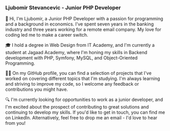 ### Ljubomir Stevancevic - Junior PHP Developer

👋 Hi, I'm Ljubomir, a Junior PHP Developer with a passion for programming and a background in economics. I've spent seven years in the banking industry and three years working for a remote email company. My love for coding led me to make a career switch.

🎓 I hold a degree in Web Design from IT Academy, and I'm currently a student at Jagaad Academy, where I'm honing my skills in Backend development with PHP, Symfony, MySQL, and Object-Oriented Programming.

👨‍💻 On my GitHub profile, you can find a selection of projects that I've worked on covering different topics that I'm studying. I'm always learning and striving to improve my code, so I welcome any feedback or contributions you might have.

🔍 I'm currently looking for opportunities to work as a junior developer, and I'm excited about the prospect of contributing to great solutions and continuing to develop my skills. If you'd like to get in touch, you can find me on LinkedIn. Alternatively, feel free to drop me an email - I'd love to hear from you!


